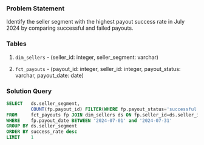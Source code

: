 ### Problem Statement

Identify the seller segment with the highest payout success rate in July 2024 by comparing successful and failed payouts.


### Tables

1. `dim_sellers` - (seller_id: integer, seller_segment: varchar)

2. `fct_payouts` - (payout_id: integer, seller_id: integer, payout_status: varchar, payout_date: date)


### Solution Query

```sql
SELECT   ds.seller_segment, 
         COUNT(fp.payout_id) FILTER(WHERE fp.payout_status='successful') / COUNT(*) as success_rate
FROM     fct_payouts fp JOIN dim_sellers ds ON fp.seller_id=ds.seller_id
WHERE    fp.payout_date BETWEEN '2024-07-01' and '2024-07-31'
GROUP BY ds.seller_segment
ORDER BY success_rate desc
LIMIT    1
```
